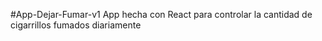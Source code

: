 #App-Dejar-Fumar-v1
App hecha con React para controlar la cantidad de cigarrillos fumados diariamente
